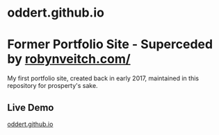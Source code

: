 # oddert.github.io
# Former Portfolio Site - Superceded by [robynveitch.com/](https://robynveitch.com/)

My first portfolio site, created back in early 2017, maintained in this repository for prosperty's sake.

## Live Demo
[oddert.github.io](https://oddert.github.io/)

